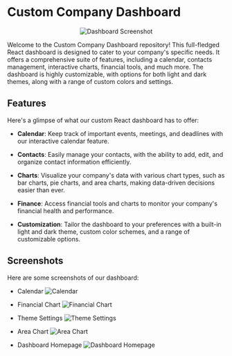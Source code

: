 # Custom Company Dashboard

<p align="center">
  <img src="dashboard-screenshot.png" alt="Dashboard Screenshot">
</p>

Welcome to the Custom Company Dashboard repository! This full-fledged React dashboard is designed to cater to your company's specific needs. It offers a comprehensive suite of features, including a calendar, contacts management, interactive charts, financial tools, and much more. The dashboard is highly customizable, with options for both light and dark themes, along with a range of custom colors and settings.

## Features

Here's a glimpse of what our custom React dashboard has to offer:

- **Calendar**: Keep track of important events, meetings, and deadlines with our interactive calendar feature.

- **Contacts**: Easily manage your contacts, with the ability to add, edit, and organize contact information efficiently.

- **Charts**: Visualize your company's data with various chart types, such as bar charts, pie charts, and area charts, making data-driven decisions easier than ever.

- **Finance**: Access financial tools and charts to monitor your company's financial health and performance.

- **Customization**: Tailor the dashboard to your preferences with a built-in light and dark theme, custom color schemes, and a range of customizable options.

## Screenshots

Here are some screenshots of our dashboard:

- Calendar
  ![Calendar](calendar-screenshot.png)

- Financial Chart
  ![Financial Chart](financial-chart-screenshot.png)

- Theme Settings
  ![Theme Settings](theme-settings-screenshot.png)

- Area Chart
  ![Area Chart](area-chart-screenshot.png)

- Dashboard Homepage
  ![Dashboard Homepage](dashboard-homepage-screenshot.png)


